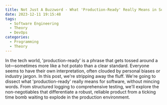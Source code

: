 ```yaml
---
title: Not Just A Buzzword - What 'Production-Ready' Really Means in Software
date: 2023-12-11 19:15:48
tags:
  - Software Engineering
  - Theory
  - DevOps
categories:
  - Programming
  - Theory
---
```


In the tech world, 'production-ready' is a phrase that gets tossed around a lot—sometimes more like a hot potato than a clear standard. Everyone seems to have their own interpretation, often clouded by personal biases or industry jargon. In this post, we're stripping away the fluff. We're going to dissect what 'production-ready' really means for software, without mincing words. From structured logging to comprehensive testing, we'll explore the non-negotiables that differentiate a robust, reliable product from a ticking time bomb waiting to explode in the production environment.
